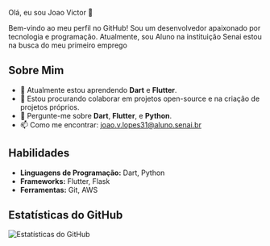  Olá, eu sou Joao Victor 👋

Bem-vindo ao meu perfil no GitHub! Sou um desenvolvedor apaixonado por tecnologia e programação. Atualmente, sou Aluno na instituição Senai estou na busca do meu primeiro emprego

## Sobre Mim

- 🌱 Atualmente estou aprendendo **Dart** e **Flutter**.
- 👯 Estou procurando colaborar em projetos open-source e na criação de projetos próprios.
- 💬 Pergunte-me sobre **Dart**, **Flutter**, e **Python**.
- 📫 Como me encontrar: [joao.v.lopes31@aluno.senai.br](mailto:joao.v.lopes31@aluno.senai.br)

## Habilidades

- **Linguagens de Programação:** Dart, Python
- **Frameworks:** Flutter, Flask
- **Ferramentas:** Git, AWS

<!--
## Projetos em Destaque

### [Projeto 1](https://github.com/seu-usuario/projeto1)
Descrição breve do projeto 1.

### [Projeto 2](https://github.com/seu-usuario/projeto2)
Descrição breve do projeto 2.
-->

## Estatísticas do GitHub

![Estatísticas do GitHub](https://github-readme-stats.vercel.app/api?username=GetuliovmSantos&show_icons=true&theme=radical)
